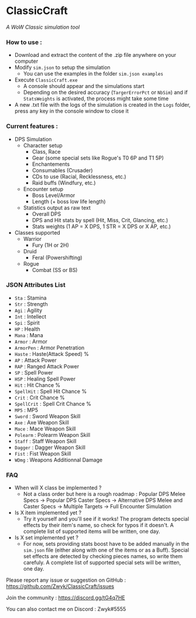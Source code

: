 # ClassicCraft
*A WoW Classic simulation tool*

### How to use :
- Download and extract the content of the .zip file anywhere on your computer
- Modify `sim.json` to setup the simulation
	- You can use the examples in the folder `sim.json examples`
- Execute `ClassicCraft.exe`
	- A console should appear and the simulations start
	- Depending on the desired accuracy (`TargerErrorPct` or `NbSim`) and if `StatsWeights` is activated, the process might take some time
- A new .txt file with the logs of the simulation is created in the `Logs` folder, press any key in the console window to close it

### Current features :
- DPS Simulation
	- Character setup
		- Class, Race
		- Gear (some special sets like Rogue's T0 6P and T1 5P)
		- Enchantements
		- Consumables (Crusader)
		- CDs to use (Racial, Recklessness, etc.)
		- Raid buffs (Windfury, etc.)
	- Encounter setup
		- Boss Level/Armor
		- Length (+ boss low life length)
	- Statistics output as raw text
		- Overall DPS
		- DPS and Hit stats by spell (Hit, Miss, Crit, Glancing, etc.)
		- Stats weights (1 AP = X DPS, 1 STR = X DPS or X AP, etc.)
- Classes supported
	- Warrior
		- Fury (1H or 2H)
	- Druid
		- Feral (Powershifting)
	- Rogue
		- Combat (SS or BS)

### JSON Attributes List
- `Sta` : Stamina
- `Str` : Strength
- `Agi` : Agility
- `Int` : Intellect
- `Spi` : Spirit
- `HP` : Health
- `Mana` : Mana
- `Armor` : Armor
- `ArmorPen` : Armor Penetration
- `Haste` : Haste(Attack Speed) %
- `AP` : Attack Power
- `RAP` : Ranged Attack Power
- `SP` : Spell Power
- `HSP` : Healing Spell Power
- `Hit` : Hit Chance %
- `SpellHit` : Spell Hit Chance %
- `Crit` : Crit Chance %
- `SpellCrit` : Spell Crit Chance %
- `MP5` : MP5
- `Sword` : Sword Weapon Skill
- `Axe` : Axe Weapon Skill
- `Mace` : Mace Weapon Skill
- `Polearm` : Polearm Weapon Skill
- `Staff` : Staff Weapon Skill
- `Dagger` : Dagger Weapon Skill
- `Fist` : Fist Weapon Skill
- `WDmg` : Weapons Additionnal Damage

### FAQ
- When will X class be implemented ?
	- Not a class order but here is a rough roadmap : Popular DPS Melee Specs -> Popular DPS Caster Specs -> Alternative DPS Melee and Caster Specs -> Multiple Targets -> Full Encounter Simulation
- Is X item implemented yet ?
	- Try it yourself and you'll see if it works! The program detects special effects by their item's name, so check for typos if it doesn't. A complete list of supported items will be written, one day.
- Is X set implemented yet ?
	- For now, sets providing stats boost have to be added manually in the `sim.json` file (either along with one of the items or as a Buff). Special set effects are detected by checking pieces names, so write them carefuly. A complete list of supported special sets will be written, one day.


Please report any issue or suggestion on GitHub : https://github.com/Zwyk/ClassicCraft/issues

Join the community : https://discord.gg/tG4q7HE

You can also contact me on Discord : Zwyk#5555
